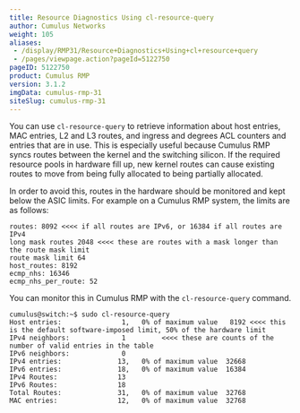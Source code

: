 ```yaml
---
title: Resource Diagnostics Using cl-resource-query
author: Cumulus Networks
weight: 105
aliases:
 - /display/RMP31/Resource+Diagnostics+Using+cl+resource+query
 - /pages/viewpage.action?pageId=5122750
pageID: 5122750
product: Cumulus RMP
version: 3.1.2
imgData: cumulus-rmp-31
siteSlug: cumulus-rmp-31
---
```

You can use `cl-resource-query` to retrieve information about host
entries, MAC entries, L2 and L3 routes, and ingress and degrees ACL
counters and entries that are in use. This is especially useful because
Cumulus RMP syncs routes between the kernel and the switching silicon.
If the required resource pools in hardware fill up, new kernel routes
can cause existing routes to move from being fully allocated to being
partially allocated.

In order to avoid this, routes in the hardware should be monitored and
kept below the ASIC limits. For example on a Cumulus RMP system, the
limits are as follows:

    routes: 8092 <<<< if all routes are IPv6, or 16384 if all routes are IPv4
    long mask routes 2048 <<<< these are routes with a mask longer than the route mask limit
    route mask limit 64
    host_routes: 8192
    ecmp_nhs: 16346
    ecmp_nhs_per_route: 52

You can monitor this in Cumulus RMP with the `cl-resource-query`
command.

    cumulus@switch:~$ sudo cl-resource-query
    Host entries:               1,   0% of maximum value   8192 <<<< this is the default software-imposed limit, 50% of the hardware limit
    IPv4 neighbors:             1         <<<< these are counts of the number of valid entries in the table
    IPv6 neighbors:             0
    IPv4 entries:              13,   0% of maximum value  32668
    IPv6 entries:              18,   0% of maximum value  16384
    IPv4 Routes:               13
    IPv6 Routes:               18
    Total Routes:              31,   0% of maximum value  32768
    MAC entries:               12,   0% of maximum value  32768

